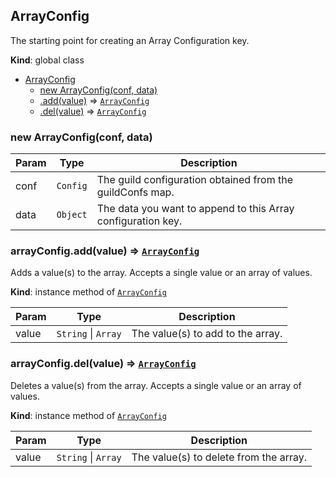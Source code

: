 <a name="ArrayConfig"></a>

## ArrayConfig
The starting point for creating an Array Configuration key.

**Kind**: global class

* [ArrayConfig](#ArrayConfig)
    * [new ArrayConfig(conf, data)](#new_ArrayConfig_new)
    * [.add(value)](#ArrayConfig+add) ⇒ <code>[ArrayConfig](#ArrayConfig)</code>
    * [.del(value)](#ArrayConfig+del) ⇒ <code>[ArrayConfig](#ArrayConfig)</code>

<a name="new_ArrayConfig_new"></a>

### new ArrayConfig(conf, data)

| Param | Type | Description |
| --- | --- | --- |
| conf | <code>Config</code> | The guild configuration obtained from the guildConfs map. |
| data | <code>Object</code> | The data you want to append to this Array configuration key. |

<a name="ArrayConfig+add"></a>

### arrayConfig.add(value) ⇒ <code>[ArrayConfig](#ArrayConfig)</code>
Adds a value(s) to the array. Accepts a single value or an array of values.

**Kind**: instance method of <code>[ArrayConfig](#ArrayConfig)</code>

| Param | Type | Description |
| --- | --- | --- |
| value | <code>String</code> &#124; <code>Array</code> | The value(s) to add to the array. |

<a name="ArrayConfig+del"></a>

### arrayConfig.del(value) ⇒ <code>[ArrayConfig](#ArrayConfig)</code>
Deletes a value(s) from the array. Accepts a single value or an array of values.

**Kind**: instance method of <code>[ArrayConfig](#ArrayConfig)</code>

| Param | Type | Description |
| --- | --- | --- |
| value | <code>String</code> &#124; <code>Array</code> | The value(s) to delete from the array. |